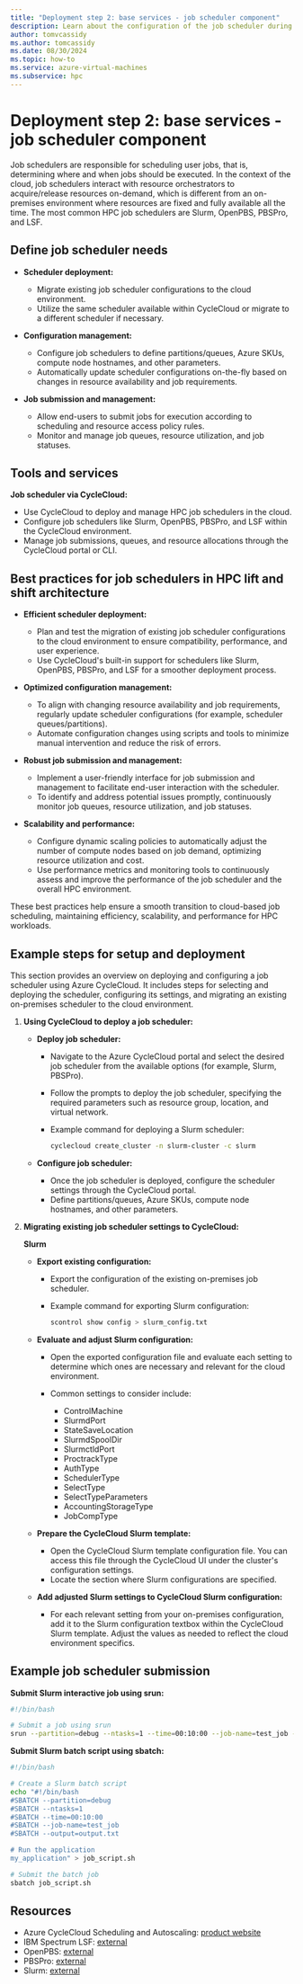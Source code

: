```yaml
---
title: "Deployment step 2: base services - job scheduler component"
description: Learn about the configuration of the job scheduler during migration deployment step two.
author: tomvcassidy
ms.author: tomcassidy
ms.date: 08/30/2024
ms.topic: how-to
ms.service: azure-virtual-machines
ms.subservice: hpc
---
```


# Deployment step 2: base services - job scheduler component

Job schedulers are responsible for scheduling user jobs, that is, determining where and when jobs should be executed. In the context of the cloud, job schedulers interact with resource orchestrators to acquire/release resources on-demand, which is different from an on-premises environment where resources are fixed and fully available all the time. The most common HPC job schedulers are Slurm, OpenPBS, PBSPro, and LSF.

## Define job scheduler needs

* **Scheduler deployment:**
   - Migrate existing job scheduler configurations to the cloud environment.
   - Utilize the same scheduler available within CycleCloud or migrate to a different scheduler if necessary.

* **Configuration management:**
   - Configure job schedulers to define partitions/queues, Azure SKUs, compute node hostnames, and other parameters.
   - Automatically update scheduler configurations on-the-fly based on changes in resource availability and job requirements.

* **Job submission and management:**
   - Allow end-users to submit jobs for execution according to scheduling and resource access policy rules.
   - Monitor and manage job queues, resource utilization, and job statuses.

## Tools and services

**Job scheduler via CycleCloud:**
  - Use CycleCloud to deploy and manage HPC job schedulers in the cloud.
  - Configure job schedulers like Slurm, OpenPBS, PBSPro, and LSF within the CycleCloud environment.
  - Manage job submissions, queues, and resource allocations through the CycleCloud portal or CLI.

## Best practices for job schedulers in HPC lift and shift architecture

* **Efficient scheduler deployment:**
   - Plan and test the migration of existing job scheduler configurations to the cloud environment to ensure compatibility, performance, and user experience.
   - Use CycleCloud's built-in support for schedulers like Slurm, OpenPBS, PBSPro, and LSF for a smoother deployment process.

* **Optimized configuration management:**
   - To align with changing resource availability and job requirements, regularly update scheduler configurations (for example, scheduler queues/partitions).
   - Automate configuration changes using scripts and tools to minimize manual intervention and reduce the risk of errors.

* **Robust job submission and management:**
   - Implement a user-friendly interface for job submission and management to facilitate end-user interaction with the scheduler.
   - To identify and address potential issues promptly, continuously monitor job queues, resource utilization, and job statuses.

* **Scalability and performance:**
   - Configure dynamic scaling policies to automatically adjust the number of compute nodes based on job demand, optimizing resource utilization and cost.
   - Use performance metrics and monitoring tools to continuously assess and improve the performance of the job scheduler and the overall HPC environment.

These best practices help ensure a smooth transition to cloud-based job scheduling, maintaining efficiency, scalability, and performance for HPC workloads.

## Example steps for setup and deployment

This section provides an overview on deploying and configuring a job scheduler using Azure CycleCloud. It includes steps for selecting and deploying the scheduler, configuring its settings, and migrating an existing on-premises scheduler to the cloud environment.

1. **Using CycleCloud to deploy a job scheduler:**

   - **Deploy job scheduler:**
     - Navigate to the Azure CycleCloud portal and select the desired job scheduler from the available options (for example, Slurm, PBSPro).
     - Follow the prompts to deploy the job scheduler, specifying the required parameters such as resource group, location, and virtual network.
     - Example command for deploying a Slurm scheduler:

       ```bash
       cyclecloud create_cluster -n slurm-cluster -c slurm
       ```

   - **Configure job scheduler:**
     - Once the job scheduler is deployed, configure the scheduler settings through the CycleCloud portal.
     - Define partitions/queues, Azure SKUs, compute node hostnames, and other parameters.

2. **Migrating existing job scheduler settings to CycleCloud:**

      **Slurm**
   - **Export existing configuration:**
     - Export the configuration of the existing on-premises job scheduler.
     - Example command for exporting Slurm configuration:

       ```bash
       scontrol show config > slurm_config.txt
       ```

   - **Evaluate and adjust Slurm configuration:**

      - Open the exported configuration file and evaluate each setting to determine which ones are necessary and relevant for the cloud environment.

      - Common settings to consider include:

        - ControlMachine
        - SlurmdPort
        - StateSaveLocation
        - SlurmdSpoolDir
        - SlurmctldPort
        - ProctrackType
        - AuthType
        - SchedulerType
        - SelectType
        - SelectTypeParameters
        - AccountingStorageType
        - JobCompType

   - **Prepare the CycleCloud Slurm template:**

      - Open the CycleCloud Slurm template configuration file. You can access this file through the CycleCloud UI under the cluster's configuration settings.
      - Locate the section where Slurm configurations are specified.

   - **Add adjusted Slurm settings to CycleCloud Slurm configuration:**

      - For each relevant setting from your on-premises configuration, add it to the Slurm configuration textbox within the CycleCloud Slurm template. Adjust the values as needed to reflect the cloud environment specifics.

## Example job scheduler submission

**Submit Slurm interactive job using srun:**

```bash
#!/bin/bash

# Submit a job using srun
srun --partition=debug --ntasks=1 --time=00:10:00 --job-name=test_job --output=output.txt my_application

```

**Submit Slurm batch script using sbatch:**

```bash
#!/bin/bash

# Create a Slurm batch script
echo "#!/bin/bash
#SBATCH --partition=debug
#SBATCH --ntasks=1
#SBATCH --time=00:10:00
#SBATCH --job-name=test_job
#SBATCH --output=output.txt

# Run the application
my_application" > job_script.sh

# Submit the batch job
sbatch job_script.sh

```

## Resources

- Azure CycleCloud Scheduling and Autoscaling: [product website](/azure/cyclecloud/concepts/scheduling?view=cyclecloud-8&preserve-view=true)
- IBM Spectrum LSF: [external](https://www.ibm.com/docs/en/spectrum-lsf/10.1.0)
- OpenPBS: [external](https://www.openpbs.org/)
- PBSPro: [external](https://altair.com/pbs-professional)
- Slurm: [external](https://slurm.schedmd.com/)

